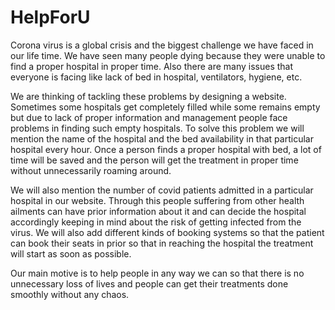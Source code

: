 # HelpForU
Corona virus is a global crisis and the biggest challenge we have faced in our life time.
We have seen many people dying because they were unable to find a proper hospital in proper time. Also there
are many issues that everyone is facing like lack of bed in hospital, ventilators, hygiene, etc.

We are thinking of tackling these problems by designing a website.
Sometimes some hospitals get completely filled while some remains empty but due to lack of proper
information and management people face problems in finding such empty hospitals. To solve this problem we
will mention the name of the hospital and the bed availability in that particular hospital every hour.
Once a person finds a proper hospital with bed, a lot of time will be saved and the person will get the treatment
in proper time without unnecessarily roaming around.

We will also mention the number of covid patients admitted in a particular hospital in our website. Through this
people suffering from other health ailments can have prior information about it and can decide the hospital
accordingly keeping in mind about the risk of getting infected from the virus.
We will also add different kinds of booking systems so that the patient can book their seats in prior so that in
reaching the hospital the treatment will start as soon as possible.

Our main motive is to help people in any way we can so that there is no unnecessary loss of lives and people
can get their treatments done smoothly without any chaos.
